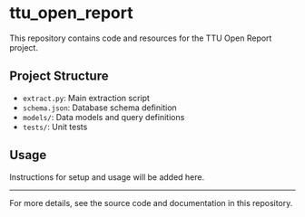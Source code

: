 # ttu_open_report

This repository contains code and resources for the TTU Open Report project.

## Project Structure
- `extract.py`: Main extraction script
- `schema.json`: Database schema definition
- `models/`: Data models and query definitions
- `tests/`: Unit tests

## Usage
Instructions for setup and usage will be added here.

---

For more details, see the source code and documentation in this repository.
